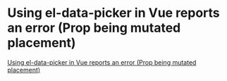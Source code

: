 # Using el-data-picker in Vue reports an error (Prop being mutated placement)
[Using el-data-picker in Vue reports an error (Prop being mutated placement)](https://aiwithcloud.com/2022/09/19/using_el_data_picker_in_vue_reports_an_error_prop_being_mutated_placement/)